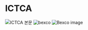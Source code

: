 # ICTCA
![ICTCA 본문](https://github.com/DongSamBigboy/ICTCA/assets/150320205/35c58b05-f738-42f5-92a4-36d4bbcad605)
![bexco](https://github.com/DongSamBigboy/ICTCA/assets/150320205/a8ee691e-efdf-4e67-9f81-920d854ebf64)
![Bexco image](https://github.com/DongSamBigboy/ICTCA/assets/150320205/c18fb922-57fe-4280-ba41-c8fadccdb302)
